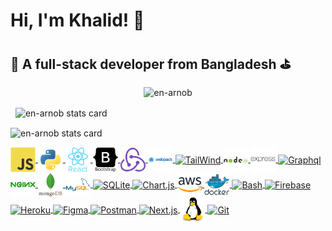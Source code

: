 # Hi, I'm Khalid! 👋


## 🚀  A full-stack developer from Bangladesh ⛳
<p align="center"> <img src="https://komarev.com/ghpvc/?username=en-arnob" alt="en-arnob" /> </p>


<p>&nbsp;
<img align="center" src="https://github-readme-stats.vercel.app/api?username=en-arnob&show_icons=true&theme=default&title_color=000000&text_color=000000&bg_color=ffffff&hide_border=true" alt="en-arnob stats card" /></p>
<p>
<img align="center" src="https://github-readme-stats.vercel.app/api/top-langs?username=en-arnob&theme=default&title_color=000000&text_color=000000&bg_color=ffffff&hide_border=true&layout=compact" alt="en-arnob stats card" /></p>
<a href="https://developer.mozilla.org/en-US/docs/Web/JavaScript" target="blank">
<img align="center" src="https://raw.githubusercontent.com/devicons/devicon/master/icons/javascript/javascript-original.svg" alt="JavaScript" height="40" width="40" />
</a>
<a href="https://www.python.org" target="blank">
<img align="center" src="https://raw.githubusercontent.com/devicons/devicon/master/icons/python/python-original.svg" alt="Python" height="40" width="40" />
</a>
<a href="https://reactjs.org/" target="blank">
<img align="center" src="https://raw.githubusercontent.com/devicons/devicon/master/icons/react/react-original-wordmark.svg" alt="React" height="40" width="40" />
</a>
<a href="https://getbootstrap.com" target="blank">
<img align="center" src="https://raw.githubusercontent.com/devicons/devicon/master/icons/bootstrap/bootstrap-plain-wordmark.svg" alt="Bootstrap" height="40" width="40" />
</a>
<a href="https://redux.js.org" target="blank">
<img align="center" src="https://raw.githubusercontent.com/devicons/devicon/master/icons/redux/redux-original.svg" alt="Redux" height="40" width="40" />
</a>
<a href="https://webpack.js.org" target="blank">
<img align="center" src="https://raw.githubusercontent.com/devicons/devicon/d00d0969292a6569d45b06d3f350f463a0107b0d/icons/webpack/webpack-original-wordmark.svg" alt="Webpack" height="40" width="40" />
</a>
<a href="https://tailwindcss.com/" target="blank">
<img align="center" src="https://www.vectorlogo.zone/logos/tailwindcss/tailwindcss-icon.svg" alt="TailWind" height="40" width="40" />
</a>
<a href="https://nodejs.org" target="blank">
<img align="center" src="https://raw.githubusercontent.com/devicons/devicon/master/icons/nodejs/nodejs-original-wordmark.svg" alt="Node.js" height="40" width="40" />
</a>
<a href="https://expressjs.com" target="blank">
<img align="center" src="https://raw.githubusercontent.com/devicons/devicon/master/icons/express/express-original-wordmark.svg" alt="Express" height="40" width="40" />
</a>
<a href="https://graphql.org" target="blank">
<img align="center" src="https://www.vectorlogo.zone/logos/graphql/graphql-icon.svg" alt="Graphql" height="40" width="40" />
</a>
<a href="https://www.nginx.com" target="blank">
<img align="center" src="https://raw.githubusercontent.com/devicons/devicon/master/icons/nginx/nginx-original.svg" alt="Nginx" height="40" width="40" />
</a>
<a href="https://www.mongodb.com/" target="blank">
<img align="center" src="https://raw.githubusercontent.com/devicons/devicon/master/icons/mongodb/mongodb-original-wordmark.svg" alt="MongoDB" height="40" width="40" />
</a>
<a href="https://www.mysql.com/" target="blank">
<img align="center" src="https://raw.githubusercontent.com/devicons/devicon/master/icons/mysql/mysql-original-wordmark.svg" alt="MySQL" height="40" width="40" />
</a>
<a href="https://www.sqlite.org/" target="blank">
<img align="center" src="https://www.vectorlogo.zone/logos/sqlite/sqlite-icon.svg" alt="SQLite" height="40" width="40" />
</a>
<a href="https://www.chartjs.org" target="blank">
<img align="center" src="https://www.chartjs.org/media/logo-title.svg" alt="Chart.js" height="40" width="40" />
</a>
<a href="https://aws.amazon.com" target="blank">
<img align="center" src="https://raw.githubusercontent.com/devicons/devicon/master/icons/amazonwebservices/amazonwebservices-original-wordmark.svg" alt="AWS" height="40" width="40" />
</a>
<a href="https://www.docker.com/" target="blank">
<img align="center" src="https://raw.githubusercontent.com/devicons/devicon/master/icons/docker/docker-original-wordmark.svg" alt="Docker" height="40" width="40" />
</a>
<a href="https://www.gnu.org/software/bash/" target="blank">
<img align="center" src="https://www.vectorlogo.zone/logos/gnu_bash/gnu_bash-icon.svg" alt="Bash" height="40" width="40" />
</a>
<a href="https://firebase.google.com/" target="blank">
<img align="center" src="https://www.vectorlogo.zone/logos/firebase/firebase-icon.svg" alt="Firebase" height="40" width="40" />
</a>
<a href="https://heroku.com" target="blank">
<img align="center" src="https://www.vectorlogo.zone/logos/heroku/heroku-icon.svg" alt="Heroku" height="40" width="40" />
</a>
<a href="https://www.figma.com/" target="blank">
<img align="center" src="https://www.vectorlogo.zone/logos/figma/figma-icon.svg" alt="Figma" height="40" width="40" />
</a>
<a href="https://postman.com" target="blank">
<img align="center" src="https://www.vectorlogo.zone/logos/getpostman/getpostman-icon.svg" alt="Postman" height="40" width="40" />
</a>
<a href="https://nextjs.org/" target="blank">
<img align="center" src="https://cdn.worldvectorlogo.com/logos/nextjs-2.svg" alt="Next.js" height="40" width="40" />
</a>
<a href="https://www.linux.org/" target="blank">
<img align="center" src="https://raw.githubusercontent.com/devicons/devicon/master/icons/linux/linux-original.svg" alt="Linux" height="40" width="40" />
</a>
<a href="https://git-scm.com/" target="blank">
<img align="center" src="https://www.vectorlogo.zone/logos/git-scm/git-scm-icon.svg" alt="Git" height="40" width="40" />
</a>
